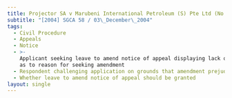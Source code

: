 ```yaml
---
title: Projector SA v Marubeni International Petroleum (S) Pte Ltd (No 2)
subtitle: "[2004] SGCA 58 / 03\_December\_2004"
tags:
  - Civil Procedure
  - Appeals
  - Notice
  - >-
    Applicant seeking leave to amend notice of appeal displaying lack of candour
    as to reason for seeking amendment
  - Respondent challenging application on grounds that amendment prejudicial
  - Whether leave to amend notice of appeal should be granted
layout: single
---
```



